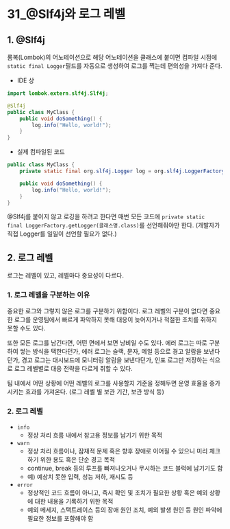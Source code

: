 # 31_@Slf4j와 로그 레벨

## 1. @Slf4j

롬복(Lombok)의 어노테이션으로 해당 어노테이션을 클래스에 붙이면 컴파일 시점에 `static final Logger`필드를 자동으로 생성하여 로그를 찍는데 편의성을 가져다 준다.

- IDE 상

```java
import lombok.extern.slf4j.Slf4j;

@Slf4j
public class MyClass {
    public void doSomething() {
        log.info("Hello, world!");
    }
}
```

- 실제 컴파일된 코드

```java
public class MyClass {
    private static final org.slf4j.Logger log = org.slf4j.LoggerFactory.getLogger(MyClass.class);

    public void doSomething() {
        log.info("Hello, world!");
    }
}
```

@Slf4j를 붙이지 않고 로깅을 하려고 한다면 매번 모든 코드에 `private static final LoggerFactory.getLogger(클래스명.class)`를 선언해줘야만 한다. (개발자가 직접 Logger를 일일이 선언할 필요가 없다.)

## 2. 로그 레벨

로그는 레벨이 있고, 레벨마다 중요성이 다르다.

### 1. 로그 레벨을 구분하는 이유

중요한 로그와 그렇지 않은 로그를 구분하기 위함이다. 로그 레벨의 구분이 없다면 중요한 로그를 운영팀에서 빠르게 파악하지 못해 대응이 늦어지거나 적절한 조치를 취하지 못할 수도 있다.

또한 모든 로그를 남긴다면, 어떤 면에서 보면 낭비일 수도 있다. 에러 로그는 따로 구분하여 쌓는 방식을 택한다던가, 에러 로그는 슬랙, 문자, 메일 등으로 경고 알람을 보낸다던가, 경고 로그는 대시보드에 모니터링 알람을 보낸다던가, 인포 로그만 저장하는 식으로 로그 레벨별로 대응 전략을 다르게 취할 수 있다.

팀 내에서 어떤 상황에 어떤 레벨의 로그를 사용할지 기준을 정해두면 운영 효율을 증가시키는 효과를 가져온다. (로그 레벨 별 보관 기간, 보관 방식 등)

###  2. 로그 레벨

- `info`
  - 정상 처리 흐름 내에서 참고용 정보를 남기기 위한 목적
- `warn`
  - 정상 처리 흐름이나, 잠재적 문제 혹은 향후 장애로 이어질 수 있으니 미리 체크하기 위한 용도 혹은 단순 경고 목적
  - continue, break 등의 루프를 빠져나오거나 무시하는 코드 블럭에 남기기도 함
  - 예) 예상치 못한 입력, 성능 저하, 재시도 등
- `error`
  - 정상적인 코드 흐름이 아니고, 즉시 확인 및 조치가 필요한 상황 혹은 예외 상황에 대한 내용을 기록하기 위한 목적
  - 예외 메세지, 스택트레이스 등의 장애 원인 조치, 예외 발생 원인 등 원인 파악에 필요한 정보를 포함해야 함

